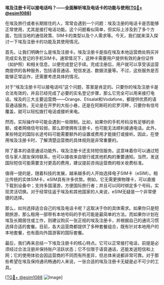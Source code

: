 **埃及注册卡可以接电话吗？——全面解析埃及电话卡的功能与使用[[TG💪+ @esim1088](https://t.me/s/esim1088)]**

在埃及旅行或者长期居住的人，常常会遇到一个问题：埃及注册的电话卡是否能够正常使用，尤其是接打电话功能。这个问题看似简单，但实际上涉及到了多个方面，包括当地的通信政策、SIM卡的类型以及个人需求等。今天，我们就来深入探讨一下埃及注册卡的功能及其使用情况。

首先，让我们明确什么是埃及注册卡。埃及注册卡是指在埃及本地运营商处购买并完成实名登记的手机SIM卡。通常情况下，这种卡需要用户提供有效的身份证件（如护照）和相关信息，以便完成登记手续。完成注册后，用户就可以享受该运营商提供的各种服务，包括语音通话、短信发送、数据流量等。不过，这些服务是否能够正常运作，还需要考虑具体的情况。

对于“埃及注册卡可以接电话吗”这个问题，答案是肯定的。只要你的埃及注册卡是合法有效的，并且已经完成了必要的实名登记步骤，那么它完全可以用来接打电话。埃及的三大主要运营商——Orange、Etisalat和Vodafone，都提供优质的语音通话服务。无论是在开罗的大街小巷，还是在阿斯旺的尼罗河畔，只要你有信号覆盖，就可以轻松拨打电话或接听来电。

然而，实际操作中可能会遇到一些限制。比如，如果你的手机号码没有足够的余额，或者网络信号较弱，那么即使拥有注册卡，也可能无法顺利接通电话。此外，某些特定的国际长途号码可能需要额外的设置或费用才能拨打或接听。因此，在使用埃及注册卡时，了解清楚运营商的具体规则是非常重要的。

除了基本的语音通话功能外，埃及注册卡还支持短信服务。这意味着你可以通过短信与家人朋友保持联系，也可以接收来自银行或其他机构的重要通知。当然，发送国际短信可能需要支付更高的费用，建议提前咨询运营商的相关收费标准。

值得一提的是，随着科技的发展，越来越多的人开始选择电子SIM卡（eSIM）。相比传统的实体SIM卡，eSIM具有许多优势。例如，它无需更换物理卡，可以直接下载到设备中；支持多国漫游，方便国际旅行者；并且可以同时绑定多个号码，实现灵活切换。对于经常往返于埃及和其他国家的人来说，eSIM无疑是一个非常便捷的选择。

那么，如何选择适合自己的埃及电话卡呢？这取决于你的具体需求。如果你只是短期旅游，那么租用一部带有本地号码的手机可能是最简单的方法。而如果你计划在埃及长期居住或工作，则建议购买一张正规的埃及注册卡，并根据自己的通讯习惯选择合适的套餐。目前，各大运营商都提供了多种套餐组合，既有针对本地用户的本地套餐，也有面向外国游客的国际套餐。

最后，我们再来总结一下埃及注册卡的核心特点。它可以正常接打电话，前提是必须经过合法注册并保持账户活跃状态；它不仅限于语音通话，还能发送短信和上网；它的使用体验会因运营商的不同而有所差异，但总体来说都非常可靠。对于那些希望在埃及保持通讯畅通的人来说，一张合适的埃及注册卡无疑是必不可少的工具。

[[TG💪+ @esim1088](https://t.me/s/esim1088) ![Image](https://i.postimg.cc/4NQfJmqS/Snipaste-2025-05-13-00-14-12.png)]